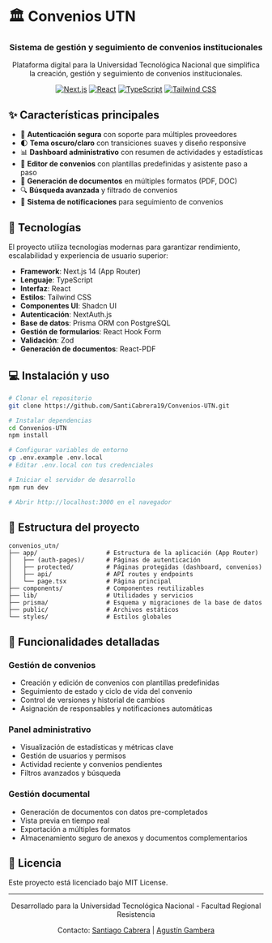 
# 🏛️ Convenios UTN

<div align="center">
  
  <h3>Sistema de gestión y seguimiento de convenios institucionales</h3>
  <p>Plataforma digital para la Universidad Tecnológica Nacional que simplifica la creación, gestión y seguimiento de convenios institucionales.</p>

  [![Next.js](https://img.shields.io/badge/Next.js-000000?style=for-the-badge&logo=next.js&logoColor=white)](https://nextjs.org/)
  [![React](https://img.shields.io/badge/React-61DAFB?style=for-the-badge&logo=react&logoColor=black)](https://reactjs.org/)
  [![TypeScript](https://img.shields.io/badge/TypeScript-3178C6?style=for-the-badge&logo=typescript&logoColor=white)](https://www.typescriptlang.org/)
  [![Tailwind CSS](https://img.shields.io/badge/Tailwind_CSS-38B2AC?style=for-the-badge&logo=tailwind-css&logoColor=white)](https://tailwindcss.com/)
  
</div>

## ✨ Características principales

- 🔐 **Autenticación segura** con soporte para múltiples proveedores
- 🌓 **Tema oscuro/claro** con transiciones suaves y diseño responsive
- 📊 **Dashboard administrativo** con resumen de actividades y estadísticas
- 📝 **Editor de convenios** con plantillas predefinidas y asistente paso a paso
- 📄 **Generación de documentos** en múltiples formatos (PDF, DOC)
- 🔍 **Búsqueda avanzada** y filtrado de convenios
- 🔔 **Sistema de notificaciones** para seguimiento de convenios



## 🚀 Tecnologías

El proyecto utiliza tecnologías modernas para garantizar rendimiento, escalabilidad y experiencia de usuario superior:

- **Framework**: Next.js 14 (App Router)
- **Lenguaje**: TypeScript
- **Interfaz**: React
- **Estilos**: Tailwind CSS
- **Componentes UI**: Shadcn UI
- **Autenticación**: NextAuth.js
- **Base de datos**: Prisma ORM con PostgreSQL
- **Gestión de formularios**: React Hook Form
- **Validación**: Zod
- **Generación de documentos**: React-PDF

## 💻 Instalación y uso

```bash
# Clonar el repositorio
git clone https://github.com/SantiCabrera19/Convenios-UTN.git

# Instalar dependencias
cd Convenios-UTN
npm install

# Configurar variables de entorno
cp .env.example .env.local
# Editar .env.local con tus credenciales

# Iniciar el servidor de desarrollo
npm run dev

# Abrir http://localhost:3000 en el navegador
```

## 📂 Estructura del proyecto

```
convenios_utn/
├── app/                   # Estructura de la aplicación (App Router)
│   ├── (auth-pages)/      # Páginas de autenticación
│   ├── protected/         # Páginas protegidas (dashboard, convenios)
│   ├── api/               # API routes y endpoints
│   └── page.tsx           # Página principal
├── components/            # Componentes reutilizables
├── lib/                   # Utilidades y servicios
├── prisma/                # Esquema y migraciones de la base de datos
├── public/                # Archivos estáticos
└── styles/                # Estilos globales
```

## 🌟 Funcionalidades detalladas

### Gestión de convenios
- Creación y edición de convenios con plantillas predefinidas
- Seguimiento de estado y ciclo de vida del convenio
- Control de versiones y historial de cambios
- Asignación de responsables y notificaciones automáticas

### Panel administrativo
- Visualización de estadísticas y métricas clave
- Gestión de usuarios y permisos
- Actividad reciente y convenios pendientes
- Filtros avanzados y búsqueda

### Gestión documental
- Generación de documentos con datos pre-completados
- Vista previa en tiempo real
- Exportación a múltiples formatos
- Almacenamiento seguro de anexos y documentos complementarios

## 📄 Licencia

Este proyecto está licenciado bajo MIT License.

---

<div align="center">
  <p>Desarrollado para la Universidad Tecnológica Nacional - Facultad Regional Resistencia</p>
  <p>Contacto: <a href="mailto:santycabrera150@gmail.com">Santiago Cabrera</a> | <a href="mailto:agustin.eze.gambera@gmail.com">Agustín Gambera</a></p>
</div>
